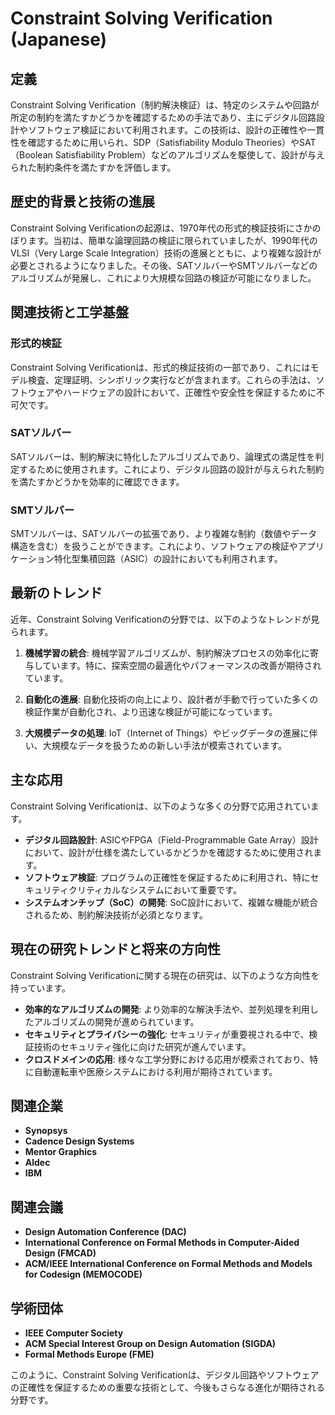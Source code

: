# Constraint Solving Verification (Japanese)

## 定義
Constraint Solving Verification（制約解決検証）は、特定のシステムや回路が所定の制約を満たすかどうかを確認するための手法であり、主にデジタル回路設計やソフトウェア検証において利用されます。この技術は、設計の正確性や一貫性を確認するために用いられ、SDP（Satisfiability Modulo Theories）やSAT（Boolean Satisfiability Problem）などのアルゴリズムを駆使して、設計が与えられた制約条件を満たすかを評価します。

## 歴史的背景と技術の進展
Constraint Solving Verificationの起源は、1970年代の形式的検証技術にさかのぼります。当初は、簡単な論理回路の検証に限られていましたが、1990年代のVLSI（Very Large Scale Integration）技術の進展とともに、より複雑な設計が必要とされるようになりました。その後、SATソルバーやSMTソルバーなどのアルゴリズムが発展し、これにより大規模な回路の検証が可能になりました。

## 関連技術と工学基盤
### 形式的検証
Constraint Solving Verificationは、形式的検証技術の一部であり、これにはモデル検査、定理証明、シンボリック実行などが含まれます。これらの手法は、ソフトウェアやハードウェアの設計において、正確性や安全性を保証するために不可欠です。

### SATソルバー
SATソルバーは、制約解決に特化したアルゴリズムであり、論理式の満足性を判定するために使用されます。これにより、デジタル回路の設計が与えられた制約を満たすかどうかを効率的に確認できます。

### SMTソルバー
SMTソルバーは、SATソルバーの拡張であり、より複雑な制約（数値やデータ構造を含む）を扱うことができます。これにより、ソフトウェアの検証やアプリケーション特化型集積回路（ASIC）の設計においても利用されます。

## 最新のトレンド
近年、Constraint Solving Verificationの分野では、以下のようなトレンドが見られます。

1. **機械学習の統合**: 機械学習アルゴリズムが、制約解決プロセスの効率化に寄与しています。特に、探索空間の最適化やパフォーマンスの改善が期待されています。

2. **自動化の進展**: 自動化技術の向上により、設計者が手動で行っていた多くの検証作業が自動化され、より迅速な検証が可能になっています。

3. **大規模データの処理**: IoT（Internet of Things）やビッグデータの進展に伴い、大規模なデータを扱うための新しい手法が模索されています。

## 主な応用
Constraint Solving Verificationは、以下のような多くの分野で応用されています。

- **デジタル回路設計**: ASICやFPGA（Field-Programmable Gate Array）設計において、設計が仕様を満たしているかどうかを確認するために使用されます。
- **ソフトウェア検証**: プログラムの正確性を保証するために利用され、特にセキュリティクリティカルなシステムにおいて重要です。
- **システムオンチップ（SoC）の開発**: SoC設計において、複雑な機能が統合されるため、制約解決技術が必須となります。

## 現在の研究トレンドと将来の方向性
Constraint Solving Verificationに関する現在の研究は、以下のような方向性を持っています。

- **効率的なアルゴリズムの開発**: より効率的な解決手法や、並列処理を利用したアルゴリズムの開発が進められています。
- **セキュリティとプライバシーの強化**: セキュリティが重要視される中で、検証技術のセキュリティ強化に向けた研究が進んでいます。
- **クロスドメインの応用**: 様々な工学分野における応用が模索されており、特に自動運転車や医療システムにおける利用が期待されています。

## 関連企業
- **Synopsys**
- **Cadence Design Systems**
- **Mentor Graphics**
- **Aldec**
- **IBM**

## 関連会議
- **Design Automation Conference (DAC)**
- **International Conference on Formal Methods in Computer-Aided Design (FMCAD)**
- **ACM/IEEE International Conference on Formal Methods and Models for Codesign (MEMOCODE)**

## 学術団体
- **IEEE Computer Society**
- **ACM Special Interest Group on Design Automation (SIGDA)**
- **Formal Methods Europe (FME)**

このように、Constraint Solving Verificationは、デジタル回路やソフトウェアの正確性を保証するための重要な技術として、今後もさらなる進化が期待される分野です。